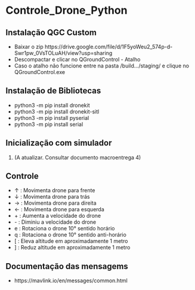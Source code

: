 <h1>Controle_Drone_Python</h1>

<h2>Instalação QGC Custom </h2>
<ul>
  <li>Baixar o zip https://drive.google.com/file/d/1F5yoWeu2_574p-d-Swr1pw_0VsTOLuAH/view?usp=sharing</li>
  <li>Descompactar e clicar no QGroundControl - Atalho</li>
  <li>Caso o atalho não funcione entre na pasta /build.../staging/ e clique no QGroundControl.exe
</ul>

<h2>Instalação de Bibliotecas</h2>
<ul>
  <li>python3 -m pip install dronekit</li>
  <li>python3 -m pip install dronekit-sitl</li>
  <li>python3 -m pip install pyserial</li>
  <li>python3 -m pip install serial</li>
</ul>

<h2>Inicialização com simulador</h2>
<ol>
  <li>(A atualizar. Consultar documento macroentrega 4)</li>
</ol>

<h2>Controle</h2>
<ul>
  <li> ↑ : Movimenta drone para frente </li>
  <li> ↓ : Movimenta drone para trás </li>
  <li> → : Movimenta drone para direita </li>
  <li> ← : Movimenta drone para esquerda </li>
  <li> + : Aumenta a velocidade do drone </li>
  <li> - : Diminiu a velocidade do drone </li>
  <li> e : Rotaciona o drone 10° sentido horário </li>
  <li> q : Rotaciona o drone 10° sentido anti-horário </li>
  <li> [ : Eleva altitude em aproximadamente 1 metro </li>
  <li> ] : Reduz altitude em aproximadamente 1 metro </li>
</ul>

<h2>Documentação das mensagems</h2>
<ul>
  <li>https://mavlink.io/en/messages/common.html</li>
</ul>
